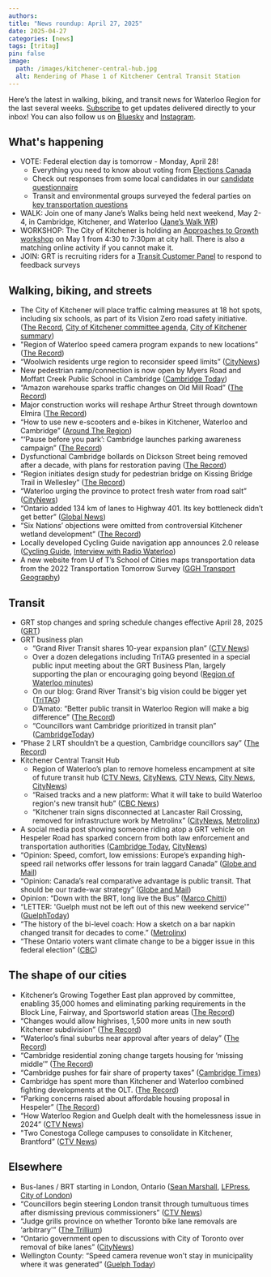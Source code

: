 ```yaml
---
authors: 
title: "News roundup: April 27, 2025"
date: 2025-04-27
categories: [news]
tags: [tritag]
pin: false
image:
  path: /images/kitchener-central-hub.jpg
  alt: Rendering of Phase 1 of Kitchener Central Transit Station
---
```

Here’s the latest in walking, biking, and transit news for Waterloo Region for the last several weeks. [Subscribe](https://eepurl.com/4Mtkf) to get updates delivered directly to your inbox\! You can also follow us on [Bluesky](https://bsky.app/profile/tritag.ca) and [Instagram](https://www.instagram.com/tritag.ca/).

## What's happening

* VOTE: Federal election day is tomorrow \- Monday, April 28\!  
  * Everything you need to know about voting from [Elections Canada](https://www.elections.ca/home.aspx)  
  * Check out responses from some local candidates in our [candidate questionnaire](https://tritag.ca/federal-election-2025/)  
  * Transit and environmental groups surveyed the federal parties on [key transportation questions](https://www.ttcriders.ca/federalelection2025)  
* WALK: Join one of many Jane’s Walks being held next weekend, May 2-4, in Cambridge, Kitchener, and Waterloo ([Jane’s Walk WR](https://janeswalkwr.com/))
* WORKSHOP: The City of Kitchener is holding an [Approaches to Growth workshop](https://www.engagewr.ca/kitchener2051/approaches-growth-workshop-and-matching-online-activity) on May 1 from 4:30 to 7:30pm at city hall. There is also a matching online activity if you cannot make it.  
* JOIN: GRT is recruiting riders for a [Transit Customer Panel](https://www.grt.ca/en/about-grt/transit-customer-panel.aspx) to respond to feedback surveys

## Walking, biking, and streets

* The City of Kitchener will place traffic calming measures at 18 hot spots, including six schools, as part of its Vision Zero road safety initiative. ([The Record](https://www.therecord.com/news/waterloo-region/kitchener-wants-to-slow-more-traffic/article_1ca1df81-e9ab-5f81-83ea-0be2a4ef0d3c.html), [City of Kitchener committee agenda](https://pub-kitchener.escribemeetings.com/Meeting.aspx?Id=e9009eb2-3c84-4d27-a027-e674c9457f8b&Agenda=Agenda&lang=English&Item=12&Tab=attachments), [City of Kitchener summary](https://www.kitchener.ca/en/news/kitchener-s-streets-are-slower-safer-as-vision-zero-work-continues.aspx))  
* "Region of Waterloo speed camera program expands to new locations” ([The Record](https://www.therecord.com/news/waterloo-region/region-of-waterloo-speed-camera-program-expands-to-new-locations/article_eceea55d-d917-5262-aa53-6c72a00218d7.html))  
* “Woolwich residents urge region to reconsider speed limits” ([CityNews](https://kitchener.citynews.ca/2025/04/09/loud-and-clear-woolwich-residents-urge-region-to-reconsider-speed-limits-on-rural-road/))  
* New pedestrian ramp/connection is now open by Myers Road and Moffatt Creek Public School in Cambridge ([Cambridge Today](https://www.cambridgetoday.ca/local-news/myers-road-pedestrian-ramp-is-now-open-10489384))  
* “Amazon warehouse sparks traffic changes on Old Mill Road” ([The Record](https://www.therecord.com/news/waterloo-region/amazon-warehouse-sparks-traffic-changes-on-old-mill-road/article_55c39b15-61d7-55d8-8738-5a0218bf18b7.html))  
* Major construction works will reshape Arthur Street through downtown Elmira ([The Record](https://www.therecord.com/news/waterloo-region/75-million-in-works-for-woolwich-includes-arthur-street-region-says/article_985789a3-7521-5489-b59e-f4ef5180a62e.html))  
* “How to use new e-scooters and e-bikes in Kitchener, Waterloo and Cambridge” ([Around The Region](https://aroundtheregion.ca/faqs-on-new-e-scooter-and-e-bike-program-in-kitchener-waterloo-and-cambridge/))  
* “‘Pause before you park’: Cambridge launches parking awareness campaign” ([The Record](https://www.therecord.com/news/waterloo-region/pause-before-you-park-cambridge-launches-parking-awareness-campaign/article_f2a69e93-3cfc-5f38-af17-840bc97b246e.html))  
* Dysfunctional Cambridge bollards on Dickson Street being removed after a decade, with plans for restoration paving ([The Record](https://www.therecord.com/news/waterloo-region/bungled-cambridge-bollards-being-removed-after-a-decade/article_0ae859af-9d46-57f1-bc34-0923530a5601.html))  
* “Region initiates design study for pedestrian bridge on Kissing Bridge Trail in Wellesley” ([The Record](https://www.therecord.com/news/waterloo-region/region-initiates-design-study-for-pedestrian-bridge-on-kissing-bridge-trail-in-wellesley/article_d5a5c1be-a86a-535a-9e65-f39612df8fe8.html))  
* “Waterloo urging the province to protect fresh water from road salt” ([CityNews](https://kitchener.citynews.ca/2025/04/15/waterloo-urging-the-province-to-protect-fresh-water-from-road-salt/))  
* “Ontario added 134 km of lanes to Highway 401\. Its key bottleneck didn’t get better” ([Global News](https://globalnews.ca/news/11095945/ontario-highway-401-congestion-lanes-added/))  
* “Six Nations’ objections were omitted from controversial Kitchener wetland development” ([The Record](https://www.therecord.com/news/waterloo-region/six-nations-objections-were-omitted-from-controversial-kitchener-wetland-development/article_e654015f-cdf0-591e-9630-d2e73aafe37b.html))  
* Locally developed Cycling Guide navigation app announces 2.0 release ([Cycling Guide](https://cyclingguide.org/2025/04/announcing-cycling-guide-2-0/), [Interview with Radio Waterloo](https://radiowaterloo.ca/ckms-news-2025-04-17-local-cycling-route-finder-app-rolls-in-with-big-update/))  
* A new website from U of T’s School of Cities maps transportation data from the 2022 Transportation Tomorrow Survey ([GGH Transport Geography](https://schoolofcities.github.io/ggh-transport-geography/))

## Transit

* GRT stop changes and spring schedule changes effective April 28, 2025 ([GRT](https://www.grt.ca/en/service-updates/service-alerts.aspx))  
* GRT business plan  
  * “Grand River Transit shares 10-year expansion plan” ([CTV News](https://www.ctvnews.ca/kitchener/article/grand-river-transit-shares-10-year-expansion-plan/))  
  * Over a dozen delegations including TriTAG presented in a special public input meeting about the GRT Business Plan, largely supporting the plan or encouraging going beyond ([Region of Waterloo minutes](https://pub-regionofwaterloo.escribemeetings.com/Meeting.aspx?Id=35b5655c-8ceb-4a1a-9f10-5c74c994e205&Agenda=PostMinutes&lang=English&Item=5&Tab=attachments))  
  * On our blog: Grand River Transit's big vision could be bigger yet ([TriTAG](https://tritag.ca/blog/2025/04/15/business-plan/))  
  * D’Amato: “Better public transit in Waterloo Region will make a big difference” ([The Record](https://www.therecord.com/opinion/columnists/better-public-transit-in-waterloo-region-will-make-a-big-difference/article_6512fd12-ecaf-5236-9009-bcf731d0f129.html))  
  * “Councillors want Cambridge prioritized in transit plan” ([CambridgeToday](https://www.cambridgetoday.ca/local-news/weve-waited-long-enough-councillors-want-cambridge-prioritized-in-transit-plan-10495769))  
* “Phase 2 LRT shouldn’t be a question, Cambridge councillors say” ([The Record](https://www.therecord.com/news/waterloo-region/phase-2-lrt-shouldn-t-be-a-question-cambridge-councillors-say/article_4912d400-132d-5c15-a1d7-37c501328ab6.html))  
* Kitchener Central Transit Hub  
  * Region of Waterloo’s plan to remove homeless encampment at site of future transit hub ([CTV News](https://www.ctvnews.ca/kitchener/article/region-of-waterloos-plan-to-remove-homeless-encampment-at-site-of-future-transit-hub/), [CityNews](https://kitchener.citynews.ca/2025/04/16/victoria-street-encampment-to-be-cleared-to-make-way-for-transit-hub-construction/), [CTV News](https://www.ctvnews.ca/kitchener/article/community-advocates-and-residents-raise-concerns-with-plan-to-clear-kitchener-encampment/), [City News](https://kitchener.citynews.ca/2025/04/24/regional-council-pass-bylaw-to-clear-victoria-street-encampment-delegates-speak-in-passionate-opposition/), [CityNews](https://kitchener.citynews.ca/2025/04/25/they-wont-disappear-residents-of-100-victoria-encampment-react-to-new-bylaw/))  
  * “Raised tracks and a new platform: What it will take to build Waterloo region's new transit hub” ([CBC News](https://www.cbc.ca/news/canada/kitchener-waterloo/metrolinx-region-waterloo-new-transit-hub-1.7512122))  
  * “Kitchener train signs disconnected at Lancaster Rail Crossing, removed for infrastructure work by Metrolinx” ([CityNews](https://kitchener.citynews.ca/2025/04/25/kitchener-train-signs-disconnected-removed-for-infrastructure-work/), [Metrolinx](https://assets.metrolinx.com/image/upload/Images/Metrolinx/Construction_Notice_-_Kithchener_Centre_Transit_Hub_Drilling_Work.pdf))  
* A social media post showing someone riding atop a GRT vehicle on Hespeler Road has sparked concern from both law enforcement and transportation authorities ([Cambridge Today](https://www.cambridgetoday.ca/local-news/dont-ride-on-top-of-our-buses-says-grand-river-transit-10530386), [CityNews](https://kitchener.citynews.ca/2025/04/17/grt-aware-of-incidents-involving-man-riding-on-top-of-buses/))  
* “Opinion: Speed, comfort, low emissions: Europe’s expanding high-speed rail networks offer lessons for train laggard Canada” ([Globe and Mail](https://www.theglobeandmail.com/business/commentary/article-speed-comfort-low-emissions-europes-expanding-high-speed-rail-networks/))  
* “Opinion: Canada’s real comparative advantage is public transit. That should be our trade-war strategy” ([Globe and Mail](https://www.theglobeandmail.com/business/commentary/article-canadas-real-comparative-advantage-is-public-transit-that-should-be/))  
* Opinion: “Down with the BRT, long live the Bus” ([Marco Chitti](https://marcochitti.substack.com/p/down-with-the-brt-long-live-the-bus))  
* “LETTER: 'Guelph must not be left out of this new weekend service'” ([GuelphToday](https://www.guelphtoday.com/letters-to-the-editor/letter-guelph-must-not-be-left-out-of-this-new-weekend-service-10495799))  
* “The history of the bi-level coach: How a sketch on a bar napkin changed transit for decades to come.” ([Metrolinx](https://www.metrolinx.com/en/discover/the-history-of-the-bi-level-coach))  
* “These Ontario voters want climate change to be a bigger issue in this federal election” ([CBC](https://www.cbc.ca/news/canada/kitchener-waterloo/kitchener-waterloo-votes-climate-change-federal-election-1.7504594))

## The shape of our cities

* Kitchener’s Growing Together East plan approved by committee, enabling 35,000 homes and eliminating parking requirements in the Block Line, Fairway, and Sportsworld station areas ([The Record](https://www.therecord.com/news/waterloo-region/going-to-be-quite-impactful-planning-changes-enabling-35-000-new-homes-approved-by-kitchener/article_81fe9cda-d5c8-5d3d-818e-23281f9ee5c0.html))  
* “Changes would allow highrises, 1,500 more units in new south Kitchener subdivision” ([The Record](https://www.therecord.com/news/waterloo-region/changes-would-allow-highrises-1-500-more-units-in-new-south-kitchener-subdivision/article_f95ea0b1-9068-59c4-b632-b438c4f685b3.html))  
* “Waterloo’s final suburbs near approval after years of delay” ([The Record](https://www.therecord.com/news/waterloo-region/waterloos-final-suburbs-near-approval-after-years-of-delay/article_4e55dba4-05ae-591f-9025-ae19adffabac.html))  
* “Cambridge residential zoning change targets housing for ‘missing middle’” ([The Record](https://www.therecord.com/news/waterloo-region/cambridge-residential-zoning-change-targets-housing-for-missing-middle/article_882e075b-11da-5523-9e19-c7bc6933db35.html))  
* “Cambridge pushes for fair share of property taxes” ([Cambridge Times](https://www.cambridgetimes.ca/news/waterloo-region/cambridge-pushes-for-fair-share-of-property-taxes/article_91cc8588-8505-5655-aa4d-58fd38aad37c.html))  
* Cambridge has spent more than Kitchener and Waterloo combined fighting developments at the OLT. ([The Record](https://www.therecord.com/news/waterloo-region/municipalities-rack-up-large-bills-fighting-developments-at-the-ontario-land-tribunal/article_a5e2c85d-4616-5247-8551-e5c0bb565217.html))  
* “Parking concerns raised about affordable housing proposal in Hespeler” ([The Record](https://www.therecord.com/news/waterloo-region/parking-concerns-raised-about-affordable-housing-proposal-in-hespeler/article_15ccedff-343a-5d73-b770-e736d558483e.html))  
* “How Waterloo Region and Guelph dealt with the homelessness issue in 2024” ([CTV News](https://www.ctvnews.ca/kitchener/article/how-waterloo-and-guelph-dealt-with-the-homelessness-issue-in-2024/))  
* "Two Conestoga College campuses to consolidate in Kitchener, Brantford” ([CTV News](https://www.ctvnews.ca/kitchener/article/two-conestoga-college-campuses-to-consolidate-in-kitchener-brantford/))

## Elsewhere

* Bus-lanes / BRT starting in London, Ontario ([Sean Marshall](https://seanmarshall.ca/2025/04/23/brt-comes-to-london/), [LFPress](https://lfpress.com/news/local-news/what-you-need-to-know-about-londons-brt-contraflow-lane), [City of London](https://london.ca/buslanes))  
* “Councillors begin steering London transit through tumultuous times after dismissing previous commissioners” ([CTV News](https://www.ctvnews.ca/london/article/councillors-begin-steering-london-transit-through-tumultuous-times-after-dismissing-previous-commissioners/))  
* “Judge grills province on whether Toronto bike lane removals are ‘arbitrary'” ([The Trillium](https://www.thetrillium.ca/news/justice/judge-grills-province-on-whether-toronto-bike-lane-removals-are-arbitrary-10531533))  
* “Ontario government open to discussions with City of Toronto over removal of bike lanes” ([CityNews](https://toronto.citynews.ca/2025/04/08/ontario-government-open-to-discussions-with-city-of-toronto-over-removal-of-bike-lanes/))  
* Wellington County: “Speed camera revenue won't stay in municipality where it was generated” ([Guelph Today](https://www.guelphtoday.com/local-news/speed-camera-revenue-wont-stay-in-municipality-where-it-was-generated-10567709))
